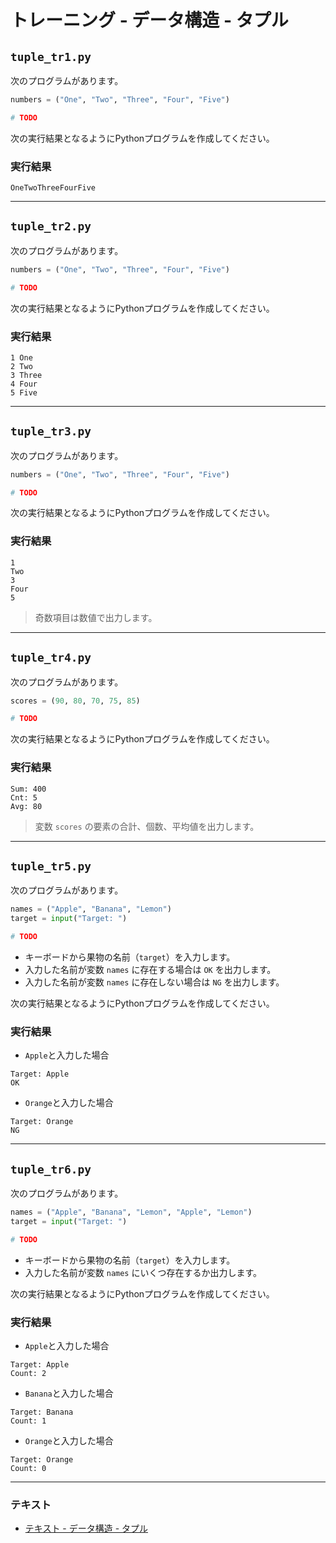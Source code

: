 # トレーニング - データ構造 - タプル

## `tuple_tr1.py`

次のプログラムがあります。

``` python
numbers = ("One", "Two", "Three", "Four", "Five")

# TODO
```

次の実行結果となるようにPythonプログラムを作成してください。

### 実行結果

``` 
OneTwoThreeFourFive
```

---

## `tuple_tr2.py`

次のプログラムがあります。

``` python
numbers = ("One", "Two", "Three", "Four", "Five")

# TODO
```

次の実行結果となるようにPythonプログラムを作成してください。

### 実行結果

``` 
1 One
2 Two
3 Three
4 Four
5 Five
```

---

## `tuple_tr3.py`

次のプログラムがあります。

``` python
numbers = ("One", "Two", "Three", "Four", "Five")

# TODO
```

次の実行結果となるようにPythonプログラムを作成してください。

### 実行結果

``` 
1
Two
3
Four
5 
```

> 奇数項目は数値で出力します。

---

## `tuple_tr4.py`

次のプログラムがあります。

``` python
scores = (90, 80, 70, 75, 85)

# TODO
```

次の実行結果となるようにPythonプログラムを作成してください。

### 実行結果

``` 
Sum: 400
Cnt: 5
Avg: 80
```

> 変数 `scores` の要素の合計、個数、平均値を出力します。

---

## `tuple_tr5.py`

次のプログラムがあります。

``` python
names = ("Apple", "Banana", "Lemon")
target = input("Target: ")

# TODO
```

* キーボードから果物の名前（`target`）を入力します。
* 入力した名前が変数 `names` に存在する場合は `OK` を出力します。
* 入力した名前が変数 `names` に存在しない場合は `NG` を出力します。

次の実行結果となるようにPythonプログラムを作成してください。

### 実行結果

+ `Apple`と入力した場合

``` 
Target: Apple
OK
```

+ `Orange`と入力した場合

``` 
Target: Orange
NG
```

---

## `tuple_tr6.py`

次のプログラムがあります。

``` python
names = ("Apple", "Banana", "Lemon", "Apple", "Lemon")
target = input("Target: ")

# TODO
```

* キーボードから果物の名前（`target`）を入力します。
* 入力した名前が変数 `names` にいくつ存在するか出力します。

次の実行結果となるようにPythonプログラムを作成してください。

### 実行結果

+ `Apple`と入力した場合

```
Target: Apple
Count: 2
```

+ `Banana`と入力した場合

```
Target: Banana
Count: 1
```

+ `Orange`と入力した場合

```
Target: Orange
Count: 0
```

---

### テキスト

* [テキスト - データ構造 - タプル](../text/09_basic.md)
